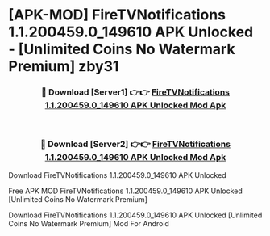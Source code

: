 # [APK-MOD] FireTVNotifications 1.1.200459.0_149610 APK Unlocked - [Unlimited Coins No Watermark Premium] zby31



<div align="center">
<h3>🔴 Download [Server1] 👉👉 <a href="https://momento.my/?title=FireTVNotifications_1.1.200459.0_149610_APK_Unlocked">FireTVNotifications 1.1.200459.0_149610 APK Unlocked Mod Apk</a></h3><br>

<h3>🔴 Download [Server2] 👉👉 <a href="https://momento.my/?title=FireTVNotifications_1.1.200459.0_149610_APK_Unlocked">FireTVNotifications 1.1.200459.0_149610 APK Unlocked Mod Apk</a></h3>
</div>



Download FireTVNotifications 1.1.200459.0_149610 APK Unlocked 

Free APK MOD FireTVNotifications 1.1.200459.0_149610 APK Unlocked [Unlimited Coins No Watermark Premium]

Download FireTVNotifications 1.1.200459.0_149610 APK Unlocked [Unlimited Coins No Watermark Premium] Mod For Android
